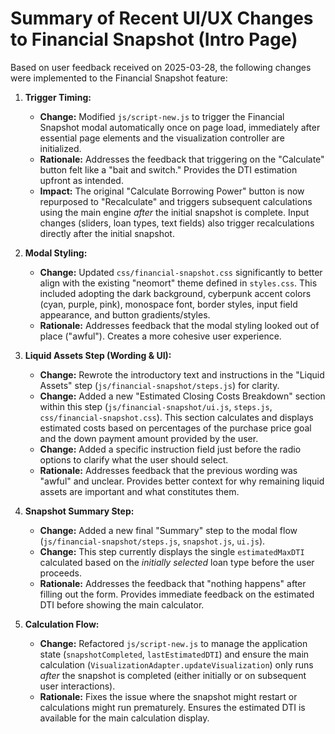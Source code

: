 # Summary of Recent UI/UX Changes to Financial Snapshot (Intro Page)

Based on user feedback received on 2025-03-28, the following changes were implemented to the Financial Snapshot feature:

1.  **Trigger Timing:**
    *   **Change:** Modified `js/script-new.js` to trigger the Financial Snapshot modal automatically once on page load, immediately after essential page elements and the visualization controller are initialized.
    *   **Rationale:** Addresses the feedback that triggering on the "Calculate" button felt like a "bait and switch." Provides the DTI estimation upfront as intended.
    *   **Impact:** The original "Calculate Borrowing Power" button is now repurposed to "Recalculate" and triggers subsequent calculations using the main engine *after* the initial snapshot is complete. Input changes (sliders, loan types, text fields) also trigger recalculations directly after the initial snapshot.

2.  **Modal Styling:**
    *   **Change:** Updated `css/financial-snapshot.css` significantly to better align with the existing "neomort" theme defined in `styles.css`. This included adopting the dark background, cyberpunk accent colors (cyan, purple, pink), monospace font, border styles, input field appearance, and button gradients/styles.
    *   **Rationale:** Addresses feedback that the modal styling looked out of place ("awful"). Creates a more cohesive user experience.

3.  **Liquid Assets Step (Wording & UI):**
    *   **Change:** Rewrote the introductory text and instructions in the "Liquid Assets" step (`js/financial-snapshot/steps.js`) for clarity.
    *   **Change:** Added a new "Estimated Closing Costs Breakdown" section within this step (`js/financial-snapshot/ui.js`, `steps.js`, `css/financial-snapshot.css`). This section calculates and displays estimated costs based on percentages of the purchase price goal and the down payment amount provided by the user.
    *   **Change:** Added a specific instruction field just before the radio options to clarify what the user should select.
    *   **Rationale:** Addresses feedback that the previous wording was "awful" and unclear. Provides better context for why remaining liquid assets are important and what constitutes them.

4.  **Snapshot Summary Step:**
    *   **Change:** Added a new final "Summary" step to the modal flow (`js/financial-snapshot/steps.js`, `snapshot.js`, `ui.js`).
    *   **Change:** This step currently displays the single `estimatedMaxDTI` calculated based on the *initially selected* loan type before the user proceeds.
    *   **Rationale:** Addresses the feedback that "nothing happens" after filling out the form. Provides immediate feedback on the estimated DTI before showing the main calculator.

5.  **Calculation Flow:**
    *   **Change:** Refactored `js/script-new.js` to manage the application state (`snapshotCompleted`, `lastEstimatedDTI`) and ensure the main calculation (`VisualizationAdapter.updateVisualization`) only runs *after* the snapshot is completed (either initially or on subsequent user interactions).
    *   **Rationale:** Fixes the issue where the snapshot might restart or calculations might run prematurely. Ensures the estimated DTI is available for the main calculation display.
